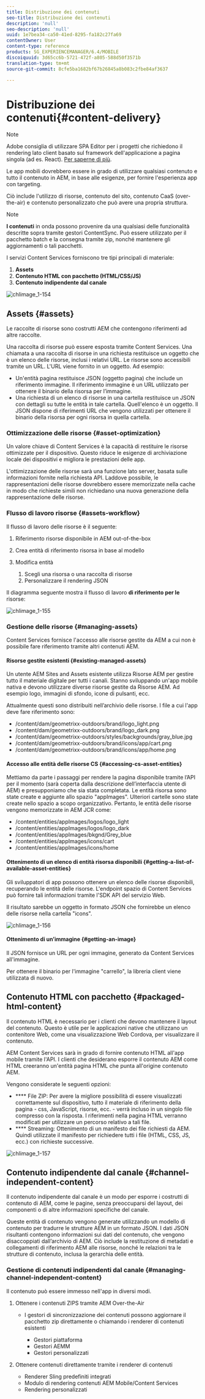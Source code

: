 ```yaml
---
title: Distribuzione dei contenuti
seo-title: Distribuzione dei contenuti
description: 'null'
seo-description: 'null'
uuid: 1e7bea34-ca50-41ed-8295-fa182c27fa69
contentOwner: User
content-type: reference
products: SG_EXPERIENCEMANAGER/6.4/MOBILE
discoiquuid: 3d65cc6b-5721-472f-a805-588d50f3571b
translation-type: tm+mt
source-git-commit: 8cfe5ba1682bf67b26845a8b083c2fbe84af3637

---
```



# Distribuzione dei contenuti{#content-delivery}

>[!NOTE]
>
>Adobe consiglia di utilizzare SPA Editor per i progetti che richiedono il rendering lato client basato sul framework dell&#39;applicazione a pagina singola (ad es. React). [Per saperne di più](/help/sites-developing/spa-overview.md).

Le app mobili dovrebbero essere in grado di utilizzare qualsiasi contenuto e tutto il contenuto in AEM, in base alle esigenze, per fornire l&#39;esperienza app con targeting.

Ciò include l&#39;utilizzo di risorse, contenuto del sito, contenuto CaaS (over-the-air) e contenuto personalizzato che può avere una propria struttura.

>[!NOTE]
>
>**I contenuti** in onda possono provenire da una qualsiasi delle funzionalità descritte sopra tramite gestori ContentSync. Può essere utilizzato per il pacchetto batch e la consegna tramite zip, nonché mantenere gli aggiornamenti o tali pacchetti.

I servizi Content Services forniscono tre tipi principali di materiale:

1. **Assets**
1. **Contenuto HTML con pacchetto (HTML/CSS/JS)**
1. **Contenuto indipendente dal canale**

![chlimage_1-154](assets/chlimage_1-154.png)

## Assets {#assets}

Le raccolte di risorse sono costrutti AEM che contengono riferimenti ad altre raccolte.

Una raccolta di risorse può essere esposta tramite Content Services. Una chiamata a una raccolta di risorse in una richiesta restituisce un oggetto che è un elenco delle risorse, inclusi i relativi URL. Le risorse sono accessibili tramite un URL. L&#39;URL viene fornito in un oggetto. Ad esempio:

* Un&#39;entità pagina restituisce JSON (oggetto pagina) che include un riferimento immagine. Il riferimento immagine è un URL utilizzato per ottenere il binario della risorsa per l’immagine.
* Una richiesta di un elenco di risorse in una cartella restituisce un JSON con dettagli su tutte le entità in tale cartella. Quell&#39;elenco è un oggetto. Il JSON dispone di riferimenti URL che vengono utilizzati per ottenere il binario della risorsa per ogni risorsa in quella cartella.

### Ottimizzazione delle risorse {#asset-optimization}

Un valore chiave di Content Services è la capacità di restituire le risorse ottimizzate per il dispositivo. Questo riduce le esigenze di archiviazione locale dei dispositivi e migliora le prestazioni delle app.

L&#39;ottimizzazione delle risorse sarà una funzione lato server, basata sulle informazioni fornite nella richiesta API. Laddove possibile, le rappresentazioni delle risorse dovrebbero essere memorizzate nella cache in modo che richieste simili non richiedano una nuova generazione della rappresentazione delle risorse.

### Flusso di lavoro risorse {#assets-workflow}

Il flusso di lavoro delle risorse è il seguente:

1. Riferimento risorse disponibile in AEM out-of-the-box
1. Crea entità di riferimento risorsa in base al modello
1. Modifica entità

   1. Scegli una risorsa o una raccolta di risorse
   1. Personalizzare il rendering JSON

Il diagramma seguente mostra il flusso di lavoro **di riferimento per le** risorse:

![chlimage_1-155](assets/chlimage_1-155.png)

### Gestione delle risorse {#managing-assets}

Content Services fornisce l&#39;accesso alle risorse gestite da AEM a cui non è possibile fare riferimento tramite altri contenuti AEM.

#### Risorse gestite esistenti {#existing-managed-assets}

Un utente AEM Sites and Assets esistente utilizza Risorse AEM per gestire tutto il materiale digitale per tutti i canali. Stanno sviluppando un&#39;app mobile nativa e devono utilizzare diverse risorse gestite da Risorse AEM. Ad esempio logo, immagini di sfondo, icone di pulsanti, ecc.

Attualmente questi sono distribuiti nell’archivio delle risorse. I file a cui l&#39;app deve fare riferimento sono:

* /content/dam/geometrixx-outdoors/brand/logo_light.png
* /content/dam/geometrixx-outdoors/brand/logo_dark.png
* /content/dam/geometrixx-outdoors/styles/backgrounds/gray_blue.jpg
* /content/dam/geometrixx-outdoors/brand/icons/app/cart.png
* /content/dam/geometrixx-outdoors/brand/icons/app/home.png

#### Accesso alle entità delle risorse CS {#accessing-cs-asset-entities}

Mettiamo da parte i passaggi per rendere la pagina disponibile tramite l’API per il momento (sarà coperta dalla descrizione dell’interfaccia utente di AEM) e presupponiamo che sia stata completata. Le entità risorsa sono state create e aggiunte allo spazio &quot;appImages&quot;. Ulteriori cartelle sono state create nello spazio a scopo organizzativo. Pertanto, le entità delle risorse vengono memorizzate in AEM JCR come:

* /content/entities/appImages/logos/logo_light
* /content/entities/appImages/logos/logo_dark
* /content/entities/appImages/bkgnd/Grey_blue
* /content/entities/appImages/icons/cart
* /content/entities/appImages/icons/home

#### Ottenimento di un elenco di entità risorsa disponibili {#getting-a-list-of-available-asset-entities}

Gli sviluppatori di app possono ottenere un elenco delle risorse disponibili, recuperando le entità delle risorse. L&#39;endpoint spazio di Content Services può fornire tali informazioni tramite l&#39;SDK API del servizio Web.

Il risultato sarebbe un oggetto in formato JSON che fornirebbe un elenco delle risorse nella cartella &quot;icons&quot;.

![chlimage_1-156](assets/chlimage_1-156.png)

#### Ottenimento di un’immagine {#getting-an-image}

Il JSON fornisce un URL per ogni immagine, generato da Content Services all&#39;immagine.

Per ottenere il binario per l&#39;immagine &quot;carrello&quot;, la libreria client viene utilizzata di nuovo.

## Contenuto HTML con pacchetto {#packaged-html-content}

Il contenuto HTML è necessario per i clienti che devono mantenere il layout del contenuto. Questo è utile per le applicazioni native che utilizzano un contenitore Web, come una visualizzazione Web Cordova, per visualizzare il contenuto.

AEM Content Services sarà in grado di fornire contenuto HTML all&#39;app mobile tramite l&#39;API. I clienti che desiderano esporre il contenuto AEM come HTML creeranno un&#39;entità pagina HTML che punta all&#39;origine contenuto AEM.

Vengono considerate le seguenti opzioni:

* **** File ZIP: Per avere la migliore possibilità di essere visualizzati correttamente sul dispositivo, tutto il materiale di riferimento della pagina - css, JavaScript, risorse, ecc. - verrà incluso in un singolo file compresso con la risposta. I riferimenti nella pagina HTML verranno modificati per utilizzare un percorso relativo a tali file.
* **** Streaming: Ottenimento di un manifesto dei file richiesti da AEM. Quindi utilizzate il manifesto per richiedere tutti i file (HTML, CSS, JS, ecc.) con richieste successive.

![chlimage_1-157](assets/chlimage_1-157.png)

## Contenuto indipendente dal canale {#channel-independent-content}

Il contenuto indipendente dal canale è un modo per esporre i costrutti di contenuto di AEM, come le pagine, senza preoccuparsi del layout, dei componenti o di altre informazioni specifiche del canale.

Queste entità di contenuto vengono generate utilizzando un modello di contenuto per tradurre le strutture AEM in un formato JSON. I dati JSON risultanti contengono informazioni sui dati del contenuto, che vengono disaccoppiati dall’archivio di AEM. Ciò include la restituzione di metadati e collegamenti di riferimento AEM alle risorse, nonché le relazioni tra le strutture di contenuto, inclusa la gerarchia delle entità.

### Gestione di contenuti indipendenti dal canale {#managing-channel-independent-content}

Il contenuto può essere immesso nell&#39;app in diversi modi.

1. Ottenere i contenuti ZIPS tramite AEM Over-the-Air

   * I gestori di sincronizzazione dei contenuti possono aggiornare il pacchetto zip direttamente o chiamando i renderer di contenuti esistenti

      * Gestori piattaforma
      * Gestori AEMM
      * Gestori personalizzati

1. Ottenere contenuti direttamente tramite i renderer di contenuti

   * Renderer Sling predefiniti integrati
   * Modulo di rendering contenuti AEM Mobile/Content Services
   * Rendering personalizzati

